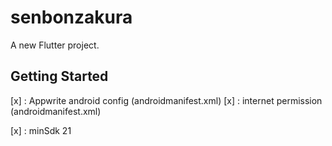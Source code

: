 # senbonzakura

A new Flutter project.

## Getting Started

[x] : Appwrite android config (androidmanifest.xml)
[x] : internet permission (androidmanifest.xml)

[x] : minSdk 21 